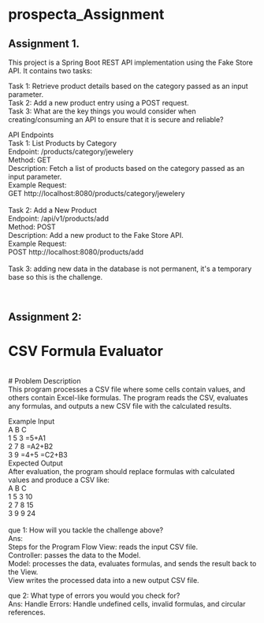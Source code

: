 # prospecta_Assignment
## Assignment 1. <br>
This project is a Spring Boot REST API implementation using the Fake Store API. It contains two tasks:

Task 1: Retrieve product details based on the category passed as an input parameter. <br>
Task 2: Add a new product entry using a POST request.<br>
Task 3: What are the key things you would consider when creating/consuming an API to ensure that it is secure and reliable?

API Endpoints <br>
Task 1: List Products by Category <br>
Endpoint: /products/category/jewelery <br>
Method: GET <br>
Description: Fetch a list of products based on the category passed as an input parameter.<br>
Example Request:<br>
GET http://localhost:8080/products/category/jewelery<br>
<br>
Task 2: Add a New Product<br>
Endpoint: /api/v1/products/add<br>
Method: POST<br>
Description: Add a new product to the Fake Store API.<br>
Example Request:<br>
POST http://localhost:8080/products/add <br>
<br> 
Task 3: adding new data in the database is not permanent, it's a temporary base so this is the challenge.<br>

<br>

## Assignment 2: <br>
# CSV Formula Evaluator<br>
<br>
# Problem Description<br>
This program processes a CSV file where some cells contain values, and others contain Excel-like formulas. The program reads the CSV, evaluates any formulas, and outputs a new CSV file with the calculated results.<br>

Example Input <br>
	A	B	C <br>
1	5	3	=5+A1 <br>
2	7	8	=A2+B2 <br>
3	9	=4+5	=C2+B3 <br>
Expected Output <br>
After evaluation, the program should replace formulas with calculated values and produce a CSV like:<br>
	A	B	C <br>
1	5	3	10 <br>
2	7	8	15 <br>
3	9	9	24 <br>
<br>
que 1: How will you tackle the challenge above?<br>
Ans:<br>
Steps for the Program Flow
View: reads the input CSV file.<br>
Controller: passes the data to the Model.<br>
Model: processes the data, evaluates formulas, and sends the result back to the View.<br>
View writes the processed data into a new output CSV file.<br>


que 2: What type of errors you would you check for?<br>
Ans: Handle Errors: Handle undefined cells, invalid formulas, and circular references.<br>
